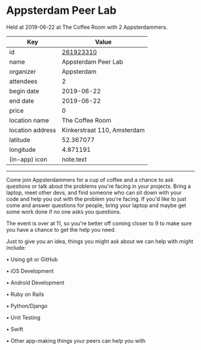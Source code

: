 # Appsterdam Peer Lab
Held at 2019-06-22 at The Coffee Room with 2 Appsterdammers.
        
|Key|Value
|---|---|
|id|[261923310](https://www.meetup.com/appsterdam/events/261923310/)|
|name|Appsterdam Peer Lab|
|organizer|Appsterdam|
|attendees|2|
|begin date|2019-06-22|
|end date|2019-06-22|
|price|0|
|location name|The Coffee Room|
|location address|Kinkerstraat 110, Amsterdam|
|latitude|52.367077|
|longitude|4.871191|
|(in-app) icon|note.text|

---

Come join Appsterdammers for a cup of coffee and a chance to ask questions or talk about the problems you're facing in your projects. Bring a laptop, meet other devs, and find someone who can sit down with your code and help you out with the problem you're facing. If you'd like to just come and answer questions for people, bring your laptop and maybe get some work done if no one asks you questions.

The event is over at 11, so you're better off coming closer to 9 to make sure you have a chance to get the help you need.

Just to give you an idea, things you might ask about we can help with might include:

• Using git or GitHub

• iOS Development

• Android Development

• Ruby on Rails

• Python/Django

• Unit Testing

• Swift

• Other app-making things your peers can help you with


